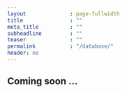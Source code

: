```yaml
---
layout              : page-fullwidth
title               : ""
meta_title          : ""
subheadline         : ""
teaser              : ""
permalink           : "/database/"
header: no
---
```



## Coming soon ...

